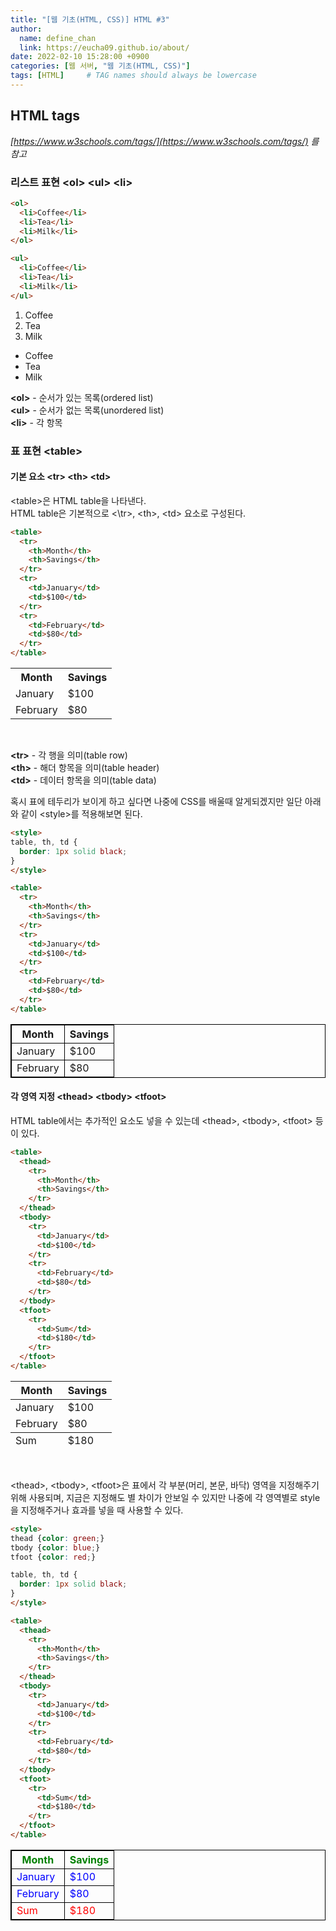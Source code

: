 ```yaml
---
title: "[웹 기초(HTML, CSS)] HTML #3"
author:
  name: define_chan
  link: https://eucha09.github.io/about/
date: 2022-02-10 15:28:00 +0900
categories: [웹 서버, "웹 기초(HTML, CSS)"]
tags: [HTML]     # TAG names should always be lowercase
---
```


## **HTML tags**

_[https://www.w3schools.com/tags/](https://www.w3schools.com/tags/) 를 참고_

### **리스트 표현 \<ol\> \<ul\> \<li\>**

```html
<ol>
  <li>Coffee</li>
  <li>Tea</li>
  <li>Milk</li>
</ol>

<ul>
  <li>Coffee</li>
  <li>Tea</li>
  <li>Milk</li>
</ul>
```
<ol>
  <li>Coffee</li>
  <li>Tea</li>
  <li>Milk</li>
</ol>

<ul>
  <li>Coffee</li>
  <li>Tea</li>
  <li>Milk</li>
</ul>

**\<ol\>** - 순서가 있는 목록(ordered list)   
**\<ul\>** - 순서가 없는 목록(unordered list)   
**\<li\>** - 각 항목   

### **표 표현 \<table\>**

#### **기본 요소 \<tr\> \<th\> \<td\>**

\<table\>은 HTML table을 나타낸다.   
HTML table은 기본적으로 <\tr\>, \<th\>, \<td\> 요소로 구성된다.   

```html
<table>
  <tr>
    <th>Month</th>
    <th>Savings</th>
  </tr>
  <tr>
    <td>January</td>
    <td>$100</td>
  </tr>
  <tr>
    <td>February</td>
    <td>$80</td>
  </tr>
</table>
```
<table style=" ">
  <tr>
    <th style=" ">Month</th>
    <th style=" ">Savings</th>
  </tr>
  <tr>
    <td style=" ">January</td>
    <td style=" ">$100</td>
  </tr>
  <tr>
    <td style=" ">February</td>
    <td style=" ">$80</td>
  </tr>
</table>
<br>

**\<tr\>** - 각 행을 의미(table row)   
**\<th\>** - 해더 항목을 의미(table header)   
**\<td\>** - 데이터 항목을 의미(table data)   

혹시 표에 테두리가 보이게 하고 싶다면 나중에 CSS를 배울때 알게되겠지만 일단 아래와 같이 \<style\>를 적용해보면 된다.   

```html
<style>
table, th, td {
  border: 1px solid black;
}
</style>

<table>
  <tr>
    <th>Month</th>
    <th>Savings</th>
  </tr>
  <tr>
    <td>January</td>
    <td>$100</td>
  </tr>
  <tr>
    <td>February</td>
    <td>$80</td>
  </tr>
</table>
```
<table style="border: 1px solid black;">
  <tr>
    <th style="border: 1px solid black;">Month</th>
    <th style="border: 1px solid black;">Savings</th>
  </tr>
  <tr>
    <td style="border: 1px solid black;">January</td>
    <td style="border: 1px solid black;">$100</td>
  </tr>
  <tr>
    <td style="border: 1px solid black;">February</td>
    <td style="border: 1px solid black;">$80</td>
  </tr>
</table>

#### **각 영역 지정 \<thead\> \<tbody\> \<tfoot\>**

HTML table에서는 추가적인 요소도 넣을 수 있는데 \<thead\>, \<tbody\>, \<tfoot\> 등이 있다.   

```html
<table>
  <thead>
    <tr>
      <th>Month</th>
      <th>Savings</th>
    </tr>
  </thead>
  <tbody>
    <tr>
      <td>January</td>
      <td>$100</td>
    </tr>
    <tr>
      <td>February</td>
      <td>$80</td>
    </tr>
  </tbody>
  <tfoot>
    <tr>
      <td>Sum</td>
      <td>$180</td>
    </tr>
  </tfoot>
</table>
```
<table style=" ">
  <thead>
    <tr>
      <th>Month</th>
      <th>Savings</th>
    </tr>
  </thead>
  <tbody>
    <tr>
      <td>January</td>
      <td>$100</td>
    </tr>
    <tr>
      <td>February</td>
      <td>$80</td>
    </tr>
  </tbody>
  <tfoot>
    <tr>
      <td>Sum</td>
      <td>$180</td>
    </tr>
  </tfoot>
</table>
<br>

\<thead\>, \<tbody\>, \<tfoot\>은 표에서 각 부분(머리, 본문, 바닥) 영역을 지정해주기 위해 사용되며, 지금은 지정해도 별 차이가 안보일 수 있지만 나중에 각 영역별로 style을 지정해주거나 효과를 넣을 때 사용할 수 있다.

```html
<style>
thead {color: green;}
tbody {color: blue;}
tfoot {color: red;}

table, th, td {
  border: 1px solid black;
}
</style>

<table>
  <thead>
    <tr>
      <th>Month</th>
      <th>Savings</th>
    </tr>
  </thead>
  <tbody>
    <tr>
      <td>January</td>
      <td>$100</td>
    </tr>
    <tr>
      <td>February</td>
      <td>$80</td>
    </tr>
  </tbody>
  <tfoot>
    <tr>
      <td>Sum</td>
      <td>$180</td>
    </tr>
  </tfoot>
</table>
```
<table style="border: 1px solid black;">
  <thead style="color: green;">
    <tr>
      <th style="border: 1px solid black;">Month</th>
      <th style="border: 1px solid black;">Savings</th>
    </tr>
  </thead>
  <tbody style="color: blue;">
    <tr>
      <td style="border: 1px solid black;">January</td>
      <td style="border: 1px solid black;">$100</td>
    </tr>
    <tr>
      <td style="border: 1px solid black;">February</td>
      <td style="border: 1px solid black;">$80</td>
    </tr>
  </tbody>
  <tfoot style="color: red;">
    <tr>
      <td style="border: 1px solid black;">Sum</td>
      <td style="border: 1px solid black;">$180</td>
    </tr>
  </tfoot>
</table>
